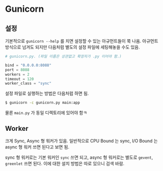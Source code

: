 # Gunicorn

## 설정

기본적으로 `gunicorn --help` 를 치면 설정할 수 있는 아규먼트들이 쭉 나옴.
아규먼트 방식으로 넘겨도 되지만 다음처럼 별도의 설정 파일에 세팅해놓을 수도 있음.

```python
# gunicorn.py. (파일 이름은 상관없고 확장자가 .py 이어야 함.)

bind = "0.0.0.0:8088"
port = 8088
workers = 2
timeout = 120
worker_class = "sync" 
```

설정 파일로 실행하는 방법은 다음처럼 하면 됨.

```bash
$ gunicorn -c gunicorn.py main:app
```

물론 `main.py` 가 동일 디렉토리에 있어야 함ㅋ



## Worker

크게 Sync, Async 형 워커가 있음.
일반적으로 CPU Bound 는 sync, I/O Bound 는 async 형 워커 쓰면 된다고 보면 됨.

sync 형 워커로는 기본 워커인 `sync` 쓰면 되고,
async 형 워커로는 별도로 `gevent`, `greenlet` 쓰면 된다. 이에 대한 설치 방법은 따로 있으니 검색 바람.


